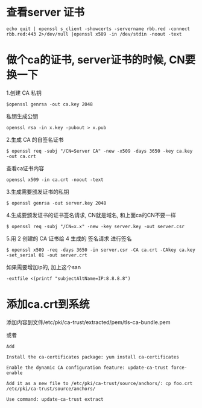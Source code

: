 # 查看server 证书
```echo quit | openssl s_client -showcerts -servername rbb.red -connect rbb.red:443 2>/dev/null |openssl x509 -in /dev/stdin -noout -text```

# 做个ca的证书, server证书的时候, CN要换一下

1.创建 CA 私钥

```$openssl genrsa -out ca.key 2048```

私钥生成公钥

```openssl rsa -in x.key -pubout > x.pub ```

2.生成 CA 的自签名证书

```
$ openssl req -subj "/CN=Server CA" -new -x509 -days 3650 -key ca.key -out ca.crt
```

查看ca证书内容

```openssl x509 -in ca.crt -noout -text```

3.生成需要颁发证书的私钥

```$ openssl genrsa -out server.key 2048```

4.生成要颁发证书的证书签名请求, CN就是域名, 和上面ca的CN不要一样

```$ openssl req -subj "/CN=x.x" -new -key server.key -out server.csr```

5.用 2 创建的 CA 证书给 4 生成的 签名请求 进行签名

```$ openssl x509 -req -days 3650 -in server.csr -CA ca.crt -CAkey ca.key -set_serial 01 -out server.crt```

如果需要增加ip的, 加上这个san

```-extfile <(printf "subjectAltName=IP:8.8.8.8")```

# 添加ca.crt到系统

添加内容到文件/etc/pki/ca-trust/extracted/pem/tls-ca-bundle.pem

或者

```
Add	

Install the ca-certificates package: yum install ca-certificates

Enable the dynamic CA configuration feature: update-ca-trust force-enable

Add it as a new file to /etc/pki/ca-trust/source/anchors/: cp foo.crt /etc/pki/ca-trust/source/anchors/

Use command: update-ca-trust extract
```
